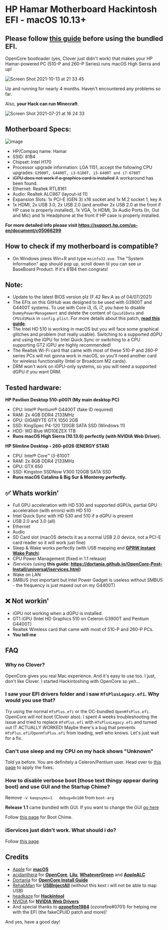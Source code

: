 # HP Hamar Motherboard Hackintosh EFI - macOS 10.13+
## Please follow [this guide](/BIOS.md) before using the bundled EFI.
OpenCore bootloader (yes, Clover just didn't work) that makes your HP Hamar-powered PC (510-P and 260-P Series) runs macOS High Sierra and up!

![Screen Shot 2021-10-13 at 21 33 45](https://user-images.githubusercontent.com/73286927/137154603-2d8317b7-2dc6-4b24-a848-2ef2cd21b176.png)

Up and running for nearly 4 months. Haven't encountered any problems so far.

Also, **your Hack can run Minecraft**.

![Screen Shot 2021-07-21 at 16 24 33](https://user-images.githubusercontent.com/73286927/126465652-c2ff9f2a-b3cf-4186-9d70-820d120d184c.png)

## Motherboard Specs:
![image](https://user-images.githubusercontent.com/73286927/124374625-18f14600-dcc7-11eb-8365-b0313750ff68.png)
* HP/Compaq name: Hamar
* SSID: 81B4
* Chipset: Intel H170
* Processor upgrade information: LGA 1151, accept the following CPU upgrades: `G3900T, G4400T, i3-6100T, i5-6400T and i7-6700T`
* ~~iGPU does not work if a graphics card is installed~~ A workaround has been found.
* Ethernet: Realtek RTL8161
* Audio: Realtek ALC867 (layout-id 11)
* Expansion Slots: 1x PCI-E (GEN 3) x16 socket and 1x M.2 socket 1, key A
* 1x HDMI, 2x USB 3.0, 2x USB 2.0 (and another 2x USB 2.0 at the front if HP case is properly installed), 1x VGA, 1x HDMI, 3x Audio Ports (In, Out and Mic) and 1x Headphone at the front if HP case is properly installed.

**For more detailed info please visit https://support.hp.com/us-en/document/c05066299**

## How to check if my motherboard is compatible?
* On Windows press Win+R and type `msinfo32.exe`. The "System Information" app should pop up, scroll down til you can see ur BaseBoard Product. If it's 81B4 then congrats!

## Note:
* Update to the latest BIOS version plz (F.42 Rev.A as of 04/07/2021)
* The EFIs on this GitHub was designed to be used with G3900T and G4400T systems. To use with Core i3, i5, i7, you have to disable `DummyPowerManagement` and delete the content of `Cpuid1Data` and `CPUid1Mask` in `config.plist`. For more details about this patch, [**read this guide**](https://github.com/QuanTrieuPCYT/HPHamar_Hackintosh/blob/main/FakeID.md).
* The Intel HD 510 is working in macOS but you will face some graphical glitches and problem (not really usable). Switching to a supported dGPU and using the iGPU for Intel Quick Sync or switching to a CPU supporting GT2 iGPU are highly recommended!
* The Realtek Wi-Fi card that came with most of these 510-P and 260-P series PCs will not gonna work in macOS, so you'll need another card for wireless functionality (Intel or Broadcom M2 cards).
* DRM won't work on iGPU-only systems, so you will need a supported dGPU if you want DRM.
## Tested hardware:
**HP Pavilion Desktop 510-p007l (My main desktop PC)**
* CPU: Intel® Pentium® G4400T (fake ID required)
* RAM: 2x 4GB DDR4 2133MHz
* GPU: GIGABYTE GTX 1050 2GB
* SSD: KingSpec P4-120 120GB SATA SSD (Windows 11)
* HDD: WD Blue WD10EZEX 1TB
* **Runs macOS High Sierra (10.13.6) perfectly (with NVIDIA Web Driver).**

**HP Slimline Desktop - 260-p026 (ENERGY STAR)**
* CPU: Intel® Core™ i3-6100T
* RAM: 2x 8GB DDR4 2133MHz
* GPU: GTX 650
* SSD: Kingston SSDNow V300 120GB SATA SSD
* **Runs macOS Catalina & Big Sur & Monterey perfectly.**

## ✅ Whats workin'
* Full GPU acceleration with HD 530 and supported dGPUs, partial GPU acceleration (with errors) with HD 510
* Intel Quick Sync with HD 530 and 510 if a dGPU is present
* USB 2.0 and 3.0 (all)
* Ethernet
* Audio
* SD Card slot (macOS detects it as a normal USB 2.0 device, not a PCI-E card reader so it will work just fine)
* Sleep & Wake works perfectly (with USB mapping and [**GPRW Instant Wake Patch**](https://dortania.github.io/OpenCore-Post-Install/usb/misc/instant-wake.html))
* CPU Power Management (fixed in 1.1 release)
* iServices (using **this guide: https://dortania.github.io/OpenCore-Post-Install/universal/iservices.html**)
* Wake on LAN
* SMBUS (not important but Intel Power Gadget is useless without SMBUS - the frequency is just maxed out on my G4400T)
## ❌ Not workin'
* iGPU not working when a dGPU is installed
* GT1 iGPU (Intel HD Graphics 510 on Celeron G3900T and Pentium G4400T)
* Realtek Wireless card that came with most of 510-P and 260-P PCs.
* **You tell me**

## FAQ
### Why no Clover?

OpenCore gives you real Mac experience. And it's easy to use too.
I just, don't like Clover. I started Hackintoshing with OpenCore so yeh...

### I saw your EFI drivers folder and i saw `HfsPlusLegacy.efi`. Why would you use that?

Try using the normal `HfsPlus.efi` or the OC-bundled `OpenHfsPlus.efi`. OpenCore will not boot (Clover also).
I spent 4 weeks troubleshooting the issue and tried to replace `HfsPlus.efi` with `HfsPlusLegacy.efi` and turned out IT ACTUALLY WORKED!
Maybe there's a bug that prevents `HfsPlus.efi`/`OpenHfsPlus.efi` from loading, well who knows. Let's just wait for a fix.

### Can't use sleep and my CPU on my hack shows "Unknown"

Told ya before. You are definitely a Celeron/Pentium user. Head over to [this page](https://github.com/QuanTrieuPCYT/HPHamar_Hackintosh/blob/main/FakeID.md) to apply the fixes.

### How to disable verbose boot (those text thingy appear during boot) and use GUI and the Startup Chime?

Remove `-v keepsyms=1	debug=0x100` from `boot-arg`

**Release 1.1** came bundled with GUI. If you want to change the GUI [go here](https://dortania.github.io/OpenCore-Post-Install/cosmetic/gui.html#setting-up-opencore-s-gui)

Follow [this page](https://dortania.github.io/OpenCore-Post-Install/cosmetic/gui.html#setting-up-boot-chime-with-audiodxe) for Boot Chime.

### iServices just didn't work. What should i do?

Follow [this page](https://dortania.github.io/OpenCore-Post-Install/universal/iservices.html)

## Credits
* [Apple](https://apple.com) for [**macOS**](https://apple.com/macos)
* [acidanthera](https://github.com/acidanthera) for [**OpenCore**](https://github.com/acidanthera/OpenCorePkg), [**Lilu**](https://github.com/acidanthera/Lilu), [**WhateverGreen**](https://github.com/acidanthera/WhateverGreen) and [**AppleALC**](https://github.com/acidanthera/AppleALC)
* [Dortania](https://dortania.github.io) for [**OpenCore Install Guide**](https://dortania.github.io/OpenCore-Install-Guide)
* [RehabMan](https://github.com/RehabMan) for [**USBInjectAll**](https://bitbucket.org/RehabMan/os-x-usb-inject-all/downloads/) (without this kext i will not be able to map USB)
* [headkaze](https://github.com/headkaze) for [**Hackintool**](https://github.com/headkaze/Hackintool)
* [NVIDIA](https://nvidia.com) for [**NVIDIA Web Drivers**](https://www.tonymacx86.com/nvidia-drivers)
* And special thanks to [**ozonefire1984**](https://www.reddit.com/user/ozonefire1984) (ozonefire#0701) for helping me with the EFI (the fakeCPUID patch and more)!

And yes, have a good day!
